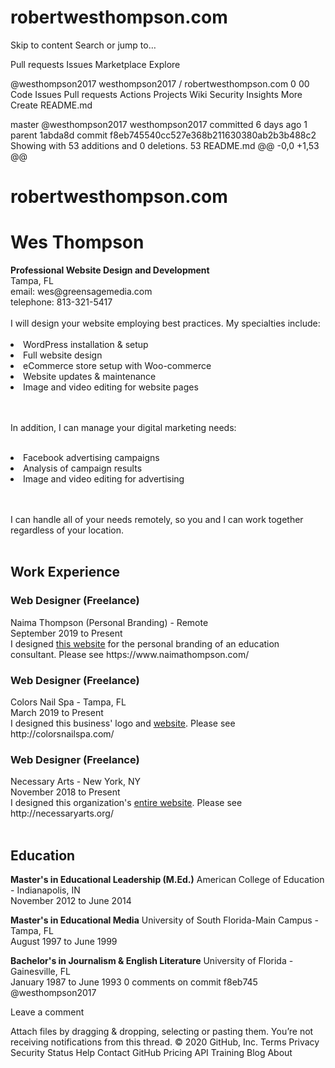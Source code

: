 # robertwesthompson.com

Skip to content
Search or jump to…

Pull requests
Issues
Marketplace
Explore
 
@westhompson2017 
westhompson2017
/
robertwesthompson.com
0
00
Code
Issues
Pull requests
Actions
Projects
Wiki
Security
Insights
More
Create README.md

 master
@westhompson2017
westhompson2017 committed 6 days ago 
1 parent 1abda8d commit f8eb745540cc527e368b211630380ab2b3b488c2
Showing  with 53 additions and 0 deletions.
 53  README.md 
@@ -0,0 +1,53 @@
# robertwesthompson.com

<h1>Wes Thompson</h1>
<strong>Professional Website Design and Development</strong><br>
Tampa, FL<br>
email: wes@greensagemedia.com<br>
telephone: 813-321-5417<br><br>
I will design your website employing best practices. My specialties include:<br><br>

<li>WordPress installation & setup</li>
<li>Full website design</li>
<li>eCommerce store setup with Woo-commerce</li>
<li>Website updates & maintenance</li>
<li>Image and video editing for website pages</li><br><br>

In addition, I can manage your digital marketing needs:<br><br>

<li>Facebook advertising campaigns</li>
<li>Analysis of campaign results</li>
<li>Image and video editing for advertising</li><br><br>

I can handle all of your needs remotely, so you and I can work together regardless of your location.<br><br>

<h2>Work Experience</h2>

<h3>Web Designer (Freelance)</h3>
Naima Thompson (Personal Branding) - Remote<br>
September 2019 to Present<br>
I designed <a href="https://www.naimathompson.com" _target="blank">this website</a> for the personal branding of an education consultant. Please see https://www.naimathompson.com/<br>

<h3>Web Designer (Freelance)</h3>
Colors Nail Spa - Tampa, FL<br>
March 2019 to Present<br>
I designed this business' logo and <a href="http://colorsnailspa.com/">website</a>. Please see http://colorsnailspa.com/<br>

<h3>Web Designer (Freelance)</h3>
Necessary Arts - New York, NY<br>
November 2018 to Present<br>
I designed this organization's <a href="http://necessaryarts.org/" _target="blank">entire website</a>. Please see http://necessaryarts.org/<br><br>

<h2>Education</h2>

<strong>Master's in Educational Leadership (M.Ed.)</strong>
American College of Education - Indianapolis, IN<br>
November 2012 to June 2014<br>

<strong>Master's in Educational Media</strong>
University of South Florida-Main Campus - Tampa, FL<br>
August 1997 to June 1999<br>

<strong>Bachelor's in Journalism & English Literature</strong>
University of Florida - Gainesville, FL<br>
January 1987 to June 1993
0 comments on commit f8eb745
@westhompson2017
 
 
Leave a comment

Attach files by dragging & dropping, selecting or pasting them.
 You’re not receiving notifications from this thread.
© 2020 GitHub, Inc.
Terms
Privacy
Security
Status
Help
Contact GitHub
Pricing
API
Training
Blog
About
